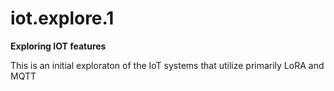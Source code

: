 # iot.explore.1
**Exploring IOT features**

This is an initial exploraton of the IoT systems that utilize primarily LoRA and MQTT
